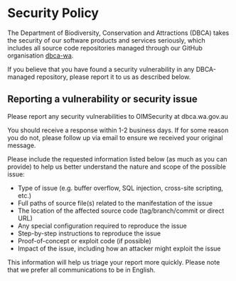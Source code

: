 # Security Policy

The Department of Biodiversity, Conservation and Attractions (DBCA) takes the
security of our software products and services seriously, which includes all
source code repositories managed through our GitHub organisation
[dbca-wa](https://github.com/dbca-wa).

If you believe that you have found a security vulnerability in any DBCA-managed
repository, please report it to us as described below.

## Reporting a vulnerability or security issue

Please report any security vulnerabilities to OIMSecurity at dbca.wa.gov.au

You should receive a response within 1-2 business days. If for some reason you
do not, please follow up via email to ensure we received your original message.

Please include the requested information listed below (as much as you can provide)
to help us better understand the nature and scope of the possible issue:

  * Type of issue (e.g. buffer overflow, SQL injection, cross-site scripting, etc.)
  * Full paths of source file(s) related to the manifestation of the issue
  * The location of the affected source code (tag/branch/commit or direct URL)
  * Any special configuration required to reproduce the issue
  * Step-by-step instructions to reproduce the issue
  * Proof-of-concept or exploit code (if possible)
  * Impact of the issue, including how an attacker might exploit the issue

This information will help us triage your report more quickly. Please note that
we prefer all communications to be in English.
